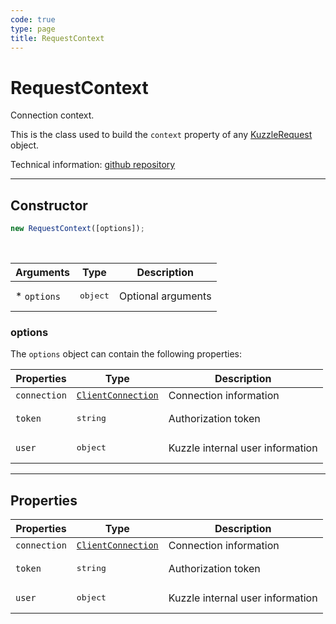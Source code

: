 ```yaml
---
code: true
type: page
title: RequestContext
---
```


# RequestContext

Connection context.

This is the class used to build the `context` property of any [KuzzleRequest](/core/2/guides/write-protocols/context/request) object.

Technical information: [github repository](https://github.com/kuzzleio/kuzzle-common-objects/blob/master/README.md#requestcontext)

---

## Constructor

```js
new RequestContext([options]);
```

<br/>

| Arguments    | Type              | Description        |
| ------------ | ----------------- | ------------------ |
| \* `options` | <pre>object</pre> | Optional arguments |

### options

The `options` object can contain the following properties:

| Properties   | Type                                                                               | Description                      |
| ------------ | ---------------------------------------------------------------------------------- | -------------------------------- |
| `connection` | [`ClientConnection`](/core/2/guides/write-protocols/context/clientconnection) | Connection information           |
| `token`      | <pre>string</pre>                                                                  | Authorization token              |
| `user`       | <pre>object</pre>                                                                  | Kuzzle internal user information |

---

## Properties

| Properties   | Type                                                                               | Description                      |
| ------------ | ---------------------------------------------------------------------------------- | -------------------------------- |
| `connection` | [`ClientConnection`](/core/2/guides/write-protocols/context/clientconnection) | Connection information           |
| `token`      | <pre>string</pre>                                                                  | Authorization token              |
| `user`       | <pre>object</pre>                                                                  | Kuzzle internal user information |

